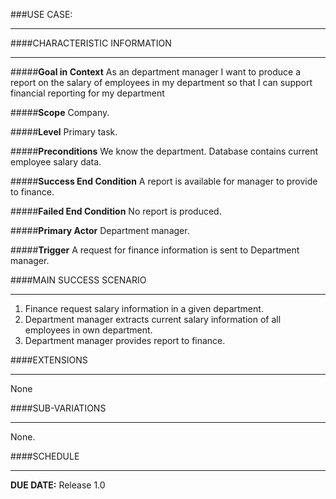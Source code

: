 ###USE CASE: 
***
####CHARACTERISTIC INFORMATION
***
#####__Goal in Context__
As an department manager I want to produce a report on the salary of employees in my department so that I can support financial reporting for my department

#####__Scope__
Company.

#####__Level__
Primary task.

#####__Preconditions__
We know the department. Database contains current employee salary data.

#####__Success End Condition__
A report is available for manager to provide to finance.

#####__Failed End Condition__
No report is produced.

#####__Primary Actor__
Department manager.

#####__Trigger__
A request for finance information is sent to Department manager.

####MAIN SUCCESS SCENARIO
***
1. Finance request salary information in a given department.
2. Department manager extracts current salary information of all employees in own department.
3. Department manager provides report to finance.

####EXTENSIONS
***
None

####SUB-VARIATIONS
***
None.

####SCHEDULE
***
__DUE DATE:__ Release 1.0